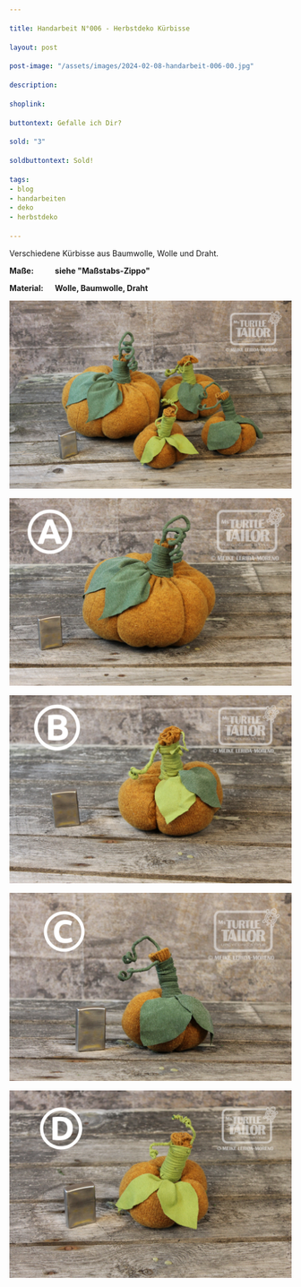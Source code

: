 ```yaml
---

title: Handarbeit N°006 - Herbstdeko Kürbisse

layout: post

post-image: "/assets/images/2024-02-08-handarbeit-006-00.jpg"

description:

shoplink: 

buttontext: Gefalle ich Dir?

sold: "3"

soldbuttontext: Sold!

tags:
- blog
- handarbeiten
- deko
- herbstdeko

---
```


Verschiedene Kürbisse aus Baumwolle, Wolle und Draht.

**Maße: &emsp; &emsp; siehe "Maßstabs-Zippo"**

**Material: &emsp; Wolle, Baumwolle, Draht**

![handarbeit_01](/assets/images/2024-02-08-handarbeit-006-01.jpg)<br>

![handarbeit_02](/assets/images/2024-02-08-handarbeit-006-02.jpg)<br>

![handarbeit_03](/assets/images/2024-02-08-handarbeit-006-03.jpg)<br>

![handarbeit_04](/assets/images/2024-02-08-handarbeit-006-04.jpg)<br>

![handarbeit_05](/assets/images/2024-02-08-handarbeit-006-05.jpg)